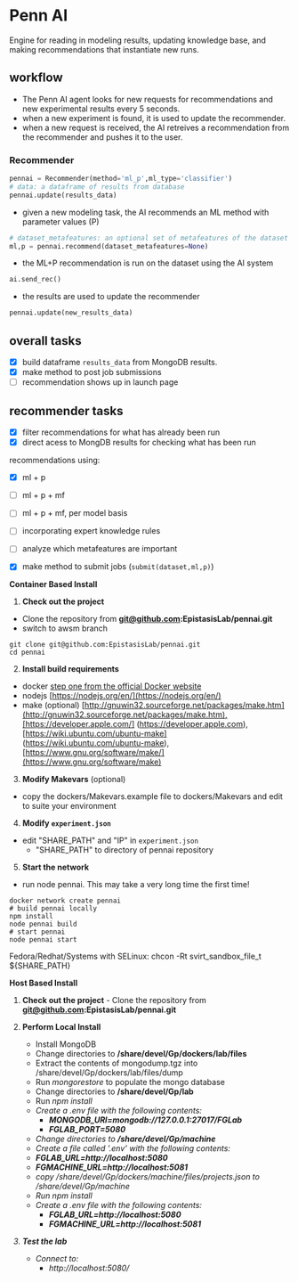 # Penn AI
Engine for reading in modeling results, updating knowledge base, and making recommendations that instantiate new runs. 
## workflow
 - The Penn AI agent looks for new requests for recommendations and new experimental results every 5 seconds. 
 - when a new experiment is found, it is used to update the recommender. 
 - when a new request is received, the AI retreives a recommendation from the recommender and pushes it to the user. 
### Recommender
```python
pennai = Recommender(method='ml_p',ml_type='classifier')
# data: a dataframe of results from database
pennai.update(results_data)
``` 
 - given a new modeling task, the AI recommends an ML method with parameter values (P)
```python
# dataset_metafeatures: an optional set of metafeatures of the dataset to assist in recommendations
ml,p = pennai.recommend(dataset_metafeatures=None)
```
 - the ML+P recommendation is run on the dataset using the AI system

```python
ai.send_rec()
```
 - the results are used to update the recommender
```python
pennai.update(new_results_data)
```
## overall tasks
 - [x] build dataframe `results_data` from MongoDB results. 
 - [x] make method to post job submissions 
 - [ ] recommendation shows up in launch page

## recommender tasks
- [x] filter recommendations for what has already been run
- [x] direct acess to MongDB results for checking what has been run

recommendations using:
 - [x] ml + p 
 - [ ] ml + p + mf
 - [ ] ml + p + mf, per model basis
 - [ ] incorporating expert knowledge rules
 - [ ] analyze which metafeatures are important
 - [x] make method to submit jobs (`submit(dataset,ml,p)`)



**Container Based Install**
1. **Check out the project**

  - Clone the repository from  <b>git@github.com:EpistasisLab/pennai.git</b>
  - switch to awsm branch
  ```shell
  git clone git@github.com:EpistasisLab/pennai.git
  cd pennai
  ```

2. **Install build requirements**

  - docker [step one from the official Docker website](https://docs.docker.com/engine/getstarted/step_one/)
  - nodejs [https://nodejs.org/en/](https://nodejs.org/en/)
  - make (optional) [http://gnuwin32.sourceforge.net/packages/make.htm](http://gnuwin32.sourceforge.net/packages/make.htm),[https://developer.apple.com/] (https://developer.apple.com),[https://wiki.ubuntu.com/ubuntu-make] (https://wiki.ubuntu.com/ubuntu-make),[https://www.gnu.org/software/make/](https://www.gnu.org/software/make)

3. **Modify Makevars** (optional)

  - copy the dockers/Makevars.example file to dockers/Makevars and edit to suite your environment
 
4. **Modify `experiment.json`**

  - edit "SHARE_PATH" and "IP" in `experiment.json`
    - "SHARE_PATH" to directory of pennai repository  

5. **Start the network**

  - run node pennai.  This may take a very long time the first time!
  ```shell
  docker network create pennai
  # build pennai locally
  npm install
  node pennai build
  # start pennai
  node pennai start
  ```
        

Fedora/Redhat/Systems with SELinux:
chcon -Rt svirt_sandbox_file_t ${SHARE_PATH}

**Host Based Install**
1. **Check out the project**
        - Clone the repository from  <b>git@github.com:EpistasisLab/pennai.git</b>
2. **Perform Local Install**
	- Install MongoDB
	- Change directories to <b>/share/devel/Gp/dockers/lab/files</b>
	- Extract the contents of mongodump.tgz into /share/devel/Gp/dockers/lab/files/dump
	- Run <i>mongorestore</i> to populate the mongo database
	- Change directories to <b>/share/devel/Gp/lab</b>
	- Run <i>npm install<i>
	- Create a .env file with the following contents:
    	- <b>MONGODB_URI=mongodb://127.0.0.1:27017/FGLab</b>
    	- <b>FGLAB_PORT=5080</b>
	- Change directories to <b>/share/devel/Gp/machine</b>
	- Create a file called '.env' with the following contents:
	- <b>FGLAB_URL=http://localhost:5080</b>
	- <b>FGMACHINE_URL=http://localhost:5081</b>
    - copy /share/devel/Gp/dockers/machine/files/projects.json to /share/devel/Gp/machine
	- Run <i>npm install<i>
	- Create a .env file with the following contents:
    	- <b>FGLAB_URL=http://localhost:5080</b>
    	- <b>FGMACHINE_URL=http://localhost:5081</b>

3. **Test the lab**
	- Connect to:
    	- http://localhost:5080/
